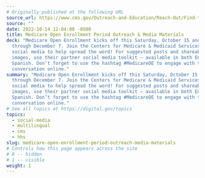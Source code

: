```yaml
---
# Originally published at the following URL
source_url: https://www.cms.gov/Outreach-and-Education/Reach-Out/Find-tools-to-help-you-help-others/Open-Enrollment-Outreach-and-Media-Materials
source: ""
date: 2022-10-14 12:04:00 -0500
title: Medicare Open Enrollment Period Outreach & Media Materials
deck: "Medicare Open Enrollment kicks off this Saturday, October 15 and runs
  through December 7. Join the Centers for Medicare & Medicaid Services (CMS) on
  social media to help spread the word! For suggested posts and shareable
  images, use their partner social media toolkit – available in both English and
  Spanish. Don’t forget to use the hashtag #MedicareOE to engage with the
  conversation online."
summary: "Medicare Open Enrollment kicks off this Saturday, October 15 and runs
  through December 7. Join the Centers for Medicare & Medicaid Services (CMS) on
  social media to help spread the word! For suggested posts and shareable
  images, use their partner social media toolkit – available in both English and
  Spanish. Don’t forget to use the hashtag #MedicareOE to engage with the
  conversation online."
# See all topics at https://digital.gov/topics
topics:
  - social-media
  - multilingual
  - cms
  - hhs
slug: medicare-open-enrollment-period-outreach-media-materials
# Controls how this page appears across the site
# 0 -- hidden
# 1 -- visible
weight: 1
---
```

